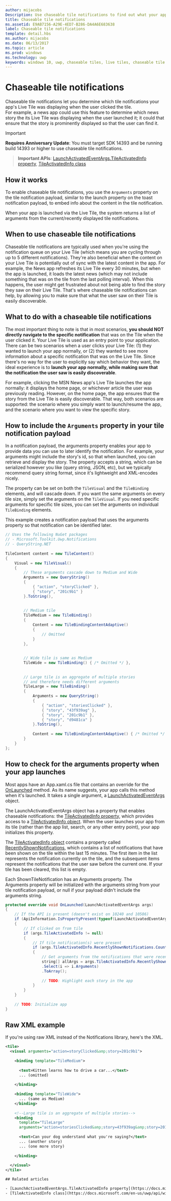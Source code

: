 ```yaml
---
author: mijacobs
Description: Use chaseable tile notifications to find out what your app displayed on its Live Tile when the user clicked it. 
title: Chaseable tile notifications
ms.assetid: E9AB7156-A29E-4ED7-B286-DA4A6E683638
label: Chaseable tile notifications
template: detail.hbs
ms.author: mijacobs
ms.date: 06/13/2017
ms.topic: article
ms.prod: windows
ms.technology: uwp
keywords: windows 10, uwp, chaseable tiles, live tiles, chaseable tile notifications
---
```


# Chaseable tile notifications

Chaseable tile notifications let you determine which tile notifications your app's Live Tile was displaying when the user clicked the tile.  
For example, a news app could use this feature to determine which news story the its Live Tile was displaying when the user launched it; it could that ensure that the story is prominently displayed so that the user can find it. 

> [!IMPORTANT]
> **Requires Anniversary Update**: You must target SDK 14393 and be running build 14393 or higher to use chaseable tile notifications.


> **Important APIs**: [LaunchActivatedEventArgs.TileActivatedInfo property](https://docs.microsoft.com/en-us/uwp/api/windows.applicationmodel.activation.launchactivatedeventargs#Windows_ApplicationModel_Activation_LaunchActivatedEventArgs_TileActivatedInfo_), [TileActivatedInfo class](https://docs.microsoft.com/en-us/uwp/api/windows.applicationmodel.activation.tileactivatedinfo)


## How it works

To enable chaseable tile notifications, you use the `Arguments` property on the tile notification payload, similar to the launch property on the toast notification payload, to embed info about the content in the tile notification.

When your app is launched via the Live Tile, the system returns a list of arguments from the current/recently displayed tile notifications.


## When to use chaseable tile notifications

Chaseable tile notifications are typically used when you're using the notification queue on your Live Tile (which means you are cycling through up to 5 different notifications). They're also beneficial when the content on your Live Tile is potentially out of sync with the latest content in the app. For example, the News app refreshes its Live Tile every 30 minutes, but when the app is launched, it loads the latest news (which may not include something that was on the tile from the last polling interval). When this happens, the user might get frustrated about not being able to find the story they saw on their Live Tile. That's where chaseable tile notifications can help, by allowing you to make sure that what the user saw on their Tile is easily discoverable.

## What to do with a chaseable tile notifications

The most important thing to note is that in most scenarios, **you should NOT directly navigate to the specific notification** that was on the Tile when the user clicked it. Your Live Tile is used as an entry point to your application. There can be two scenarios when a user clicks your Live Tile: (1) they wanted to launch your app normally, or (2) they wanted to see more information about a specific notification that was on the Live Tile. Since there's no way for the user to explicitly say which behavior they want, the ideal experience is to **launch your app normally, while making sure that the notification the user saw is easily discoverable**.

For example, clicking the MSN News app's Live Tile launches the app normally: it displays the home page, or whichever article the user was previously reading. However, on the home page, the app ensures that the story from the Live Tile is easily discoverable. That way, both scenarios are supported: the scenario where you simply want to launch/resume the app, and the scenario where you want to view the specific story.


## How to include the `Arguments` property in your tile notification payload

In a notification payload, the arguments property enables your app to provide data you can use to later identify the notification. For example, your arguments might include the story's id, so that when launched, you can retrieve and display the story. The property accepts a string, which can be serialized however you like (query string, JSON, etc), but we typically recommend query string format, since it's lightweight and XML-encodes nicely.

The property can be set on both the `TileVisual` and the `TileBinding` elements, and will cascade down. If you want the same arguments on every tile size, simply set the arguments on the `TileVisual`. If you need specific arguments for specific tile sizes, you can set the arguments on individual `TileBinding` elements.

This example creates a notification payload that uses the arguments property so that notification can be identified later. 

```csharp
// Uses the following NuGet packages
// - Microsoft.Toolkit.Uwp.Notifications
// - QueryString.NET
 
TileContent content = new TileContent()
{
    Visual = new TileVisual()
    {
        // These arguments cascade down to Medium and Wide
        Arguments = new QueryString()
        {
            { "action", "storyClicked" },
            { "story", "201c9b1" }
        }.ToString(),
 
 
        // Medium tile
        TileMedium = new TileBinding()
        {
            Content = new TileBindingContentAdaptive()
            {
                // Omitted
            }
        },
 
 
        // Wide tile is same as Medium
        TileWide = new TileBinding() { /* Omitted */ },
 
 
        // Large tile is an aggregate of multiple stories
        // and therefore needs different arguments
        TileLarge = new TileBinding()
        {
            Arguments = new QueryString()
            {
                { "action", "storiesClicked" },
                { "story", "43f939ag" },
                { "story", "201c9b1" },
                { "story", "d9481ca" }
            }.ToString(),
 
            Content = new TileBindingContentAdaptive() { /* Omitted */ }
        }
    }
};
```


## How to check for the arguments property when your app launches

Most apps have an App.xaml.cs file that contains an override for the [OnLaunched](https://docs.microsoft.com/en-us/uwp/api/windows.ui.xaml.application#Windows_UI_Xaml_Application_OnLaunched_Windows_ApplicationModel_Activation_LaunchActivatedEventArgs_) method. As its name suggests, your app calls this method when it's launched. It takes a single argument, a [LaunchActivatedEventArgs](https://docs.microsoft.com/en-us/uwp/api/windows.applicationmodel.activation.launchactivatedeventargs) object.

The LaunchActivatedEventArgs object has a property that enables chaseable notifications: the [TileActivatedInfo property](https://docs.microsoft.com/en-us/uwp/api/windows.applicationmodel.activation.launchactivatedeventargs#Windows_ApplicationModel_Activation_LaunchActivatedEventArgs_TileActivatedInfo_), which provides access to a [TileActivatedInfo object](https://docs.microsoft.com/en-us/uwp/api/windows.applicationmodel.activation.tileactivatedinfo). When the user launches your app from its tile (rather than the app list, search, or any other entry point), your app initializes this property.

The [TileActivatedInfo object](https://docs.microsoft.com/en-us/uwp/api/windows.applicationmodel.activation.tileactivatedinfo) contains a property called [RecentlyShownNotifications](https://docs.microsoft.com/en-us/uwp/api/windows.applicationmodel.activation.tileactivatedinfo#Windows_ApplicationModel_Activation_TileActivatedInfo_RecentlyShownNotifications), which contains a list of notifications that have been shown on the tile within the last 15 minutes. The first item in the list represents the notification currently on the tile, and the subsequent items represent the notifications that the user saw before the current one. If your tile has been cleared, this list is empty.

Each ShownTileNotification has an Arguments property. The Arguments property will be initialized with the arguments string from your tile notification payload, or null if your payload didn't include the arguments string.

```csharp
protected override void OnLaunched(LaunchActivatedEventArgs args)
{
    // If the API is present (doesn't exist on 10240 and 10586)
    if (ApiInformation.IsPropertyPresent(typeof(LaunchActivatedEventArgs).FullName, nameof(LaunchActivatedEventArgs.TileActivatedInfo)))
    {
        // If clicked on from tile
        if (args.TileActivatedInfo != null)
        {
            // If tile notification(s) were present
            if (args.TileActivatedInfo.RecentlyShownNotifications.Count > 0)
            {
                // Get arguments from the notifications that were recently displayed
                string[] allArgs = args.TileActivatedInfo.RecentlyShownNotifications
                .Select(i => i.Arguments)
                .ToArray();
 
                // TODO: Highlight each story in the app
            }
        }
    }
 
    // TODO: Initialize app
}
```


## Raw XML example

If you're using raw XML instead of the Notifications library, here's the XML.

```xml
<tile>
  <visual arguments="action=storyClicked&amp;story=201c9b1">
 
    <binding template="TileMedium">
       
      <text>Kitten learns how to drive a car...</text>
      ... (omitted)
     
    </binding>
 
    <binding template="TileWide">
      ... (same as Medium)
    </binding>
     
    <!--Large tile is an aggregate of multiple stories-->
    <binding
      template="TileLarge"
      arguments="action=storiesClicked&amp;story=43f939ag&amp;story=201c9b1&amp;story=d9481ca">
   
      <text>Can your dog understand what you're saying?</text>
      ... (another story)
      ... (one more story)
   
    </binding>
 
  </visual>
</tile>

## Related articles

- [LaunchActivatedEventArgs.TileActivatedInfo property](https://docs.microsoft.com/en-us/uwp/api/windows.applicationmodel.activation.launchactivatedeventargs#Windows_ApplicationModel_Activation_LaunchActivatedEventArgs_TileActivatedInfo_
- [TileActivatedInfo class](https://docs.microsoft.com/en-us/uwp/api/windows.applicationmodel.activation.tileactivatedinfo)